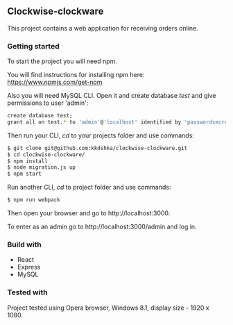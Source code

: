 ## Clockwise-clockware

This project contains a web application for receiving orders online.

### Getting started

To start the project you will need npm.

You will find instructions for installing npm here: https://www.npmjs.com/get-npm

Also you will need MySQL CLI. Open it and create database _test_ and give permissions to user 'admin':
```sh
create database test;
grant all on test.* to 'admin'@'localhost' identified by 'passwordsecret';
```
Then run your CLI, _cd_ to your projects folder and use commands:
 
```sh
$ git clone git@github.com:kkdshka/clockwise-clockware.git
$ cd clockwise-clockware/
$ npm install
$ node migration.js up
$ npm start
```
Run another CLI, _cd_ to project folder and use commands:

```sh
$ npm run webpack
```
Then open your browser and go to http://localhost:3000.

To enter as an admin go to http://localhost:3000/admin and log in.

### Build with

* React
* Express
* MySQL

### Tested with

Project tested using Opera browser, Windows 8.1, display size - 1920 x 1080.